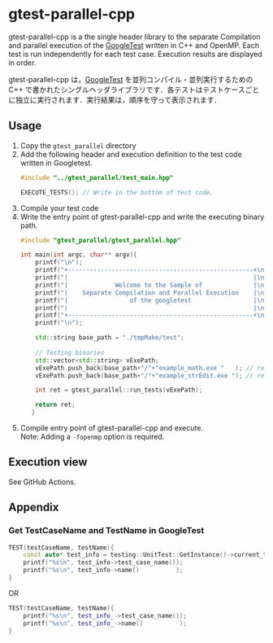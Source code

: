 # gtest-parallel-cpp

gtest-parallel-cpp is a the single header library to the separate Compilation and parallel execution of the [GoogleTest](https://github.com/google/googletest) written in C++ and OpenMP. Each test is run independently for each test case. Execution results are displayed in order.

gtest-parallel-cpp は，[GoogleTest](https://github.com/google/googletest) を並列コンパイル・並列実行するための C++ で書かれたシングルヘッダライブラリです．各テストはテストケースごとに独立に実行されます．実行結果は，順序を守って表示されます．

## Usage

1. Copy the `gtest_parallel` directory
2. Add the following header and execution definition to the test code written in Googletest.
   ```cpp
   #include "../gtest_parallel/test_main.hpp"
   ```
   ```cpp
   EXECUTE_TESTS(); // Write in the bottom of test code.
   ```
3. Compile your test code
4. Write the entry point of gtest-parallel-cpp and write the executing binary path.
   ```cpp
   #include "gtest_parallel/gtest_parallel.hpp"
   
   int main(int argc, char** argv){
       printf("\n");
       printf("+---------------------------------------------------+\n");
       printf("|                                                   |\n");
       printf("|             Welcome to the Sample of              |\n");
       printf("|    Separate Compilation and Parallel Execution    |\n");
       printf("|                 of the googletest                 |\n");
       printf("|                                                   |\n");
       printf("+---------------------------------------------------+\n");
       printf("\n");
   
       std::string base_path = "./tmpMake/test";
       
       // Testing binaries
       std::vector<std::string> vExePath;
       vExePath.push_back(base_path+"/"+"example_math.exe "   ); // replace your binary path
       vExePath.push_back(base_path+"/"+"example_strEdit.exe "); // replace your binary path
   
       int ret = gtest_parallel::run_tests(vExePath);
   
       return ret;
      }
   ```
5. Compile entry point of gtest-parallel-cpp and execute.  
   Note: Adding a `-fopenmp` option is required.

## Execution view

See GitHub Actions.

## Appendix

### Get TestCaseName and TestName in GoogleTest

```cpp
TEST(testCaseName, testName){
    const auto* test_info = testing::UnitTest::GetInstance()->current_test_info();
    printf("%s\n", test_info->test_case_name());
    printf("%s\n", test_info->name()          );
}
```
OR
```cpp
TEST(testCaseName, testName){
    printf("%s\n", test_info_->test_case_name());
    printf("%s\n", test_info_->name()          );
}
```

